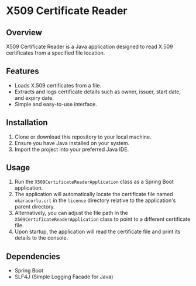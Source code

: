 # X509 Certificate Reader

## Overview

X509 Certificate Reader is a Java application designed to read X.509 certificates from a specified file location.

## Features

- Loads X.509 certificates from a file.
- Extracts and logs certificate details such as owner, issuer, start date, and expiry date.
- Simple and easy-to-use interface.

## Installation

1. Clone or download this repository to your local machine.
2. Ensure you have Java installed on your system.
3. Import the project into your preferred Java IDE.

## Usage

1. Run the `X509CertificateReaderApplication` class as a Spring Boot application.
2. The application will automatically locate the certificate file named `okaracorlu.crt` in the `license` directory relative to the application's parent directory.
3. Alternatively, you can adjust the file path in the `X509CertificateReaderApplication` class to point to a different certificate file.
4. Upon startup, the application will read the certificate file and print its details to the console.

## Dependencies

- Spring Boot
- SLF4J (Simple Logging Facade for Java)

